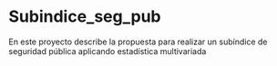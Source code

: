 # Subindice_seg_pub
En este proyecto describe la propuesta para realizar un subíndice de seguridad pública aplicando estadística multivariada
